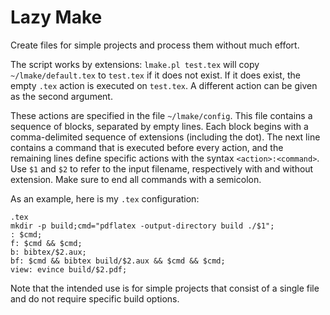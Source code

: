 # Lazy Make

Create files for simple projects and process them without much effort.

The script works by extensions: `lmake.pl test.tex` will copy `~/lmake/default.tex` to `test.tex` if it does not exist.
If it does exist, the empty `.tex` action is executed on `test.tex`.
A different action can be given as the second argument.

These actions are specified in the file `~/lmake/config`.
This file contains a sequence of blocks, separated by empty lines.
Each block begins with a comma-delimited sequence of extensions (including the dot).
The next line contains a command that is executed before every action, and the remaining lines define specific actions with the syntax `<action>:<command>`.
Use `$1` and `$2` to refer to the input filename, respectively with and without extension.
Make sure to end all commands with a semicolon.

As an example, here is my `.tex` configuration:
```
.tex
mkdir -p build;cmd="pdflatex -output-directory build ./$1";
: $cmd;
f: $cmd && $cmd;
b: bibtex/$2.aux;
bf: $cmd && bibtex build/$2.aux && $cmd && $cmd;
view: evince build/$2.pdf;
```

Note that the intended use is for simple projects that consist of a single file and do not require specific build options.
